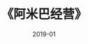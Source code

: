 ---
title: 《阿米巴经营》
page: readings
score: 3
comment: 产品领域的“重头推荐”，个人觉得可借鉴地方不多
date: 2019-01
douban: https://book.douban.com/subject/4118751/
tags: 
- 产品 & 创业
---